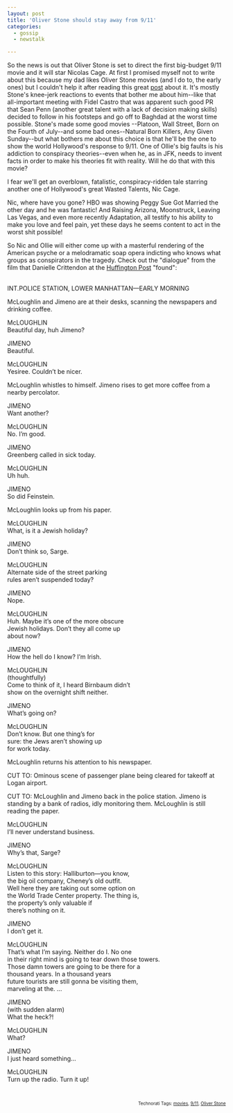 ```yaml
---
layout: post
title: 'Oliver Stone should stay away from 9/11'
categories:
  - gossip
  - newstalk

---
```


So the news is out that Oliver Stone is set to direct the first big-budget 9/11 movie and it will star Nicolas Cage.  At first I promised myself not to write about this because my dad likes Oliver Stone movies (and I do to, the early ones) but I couldn't help it after reading this great <a href="http://www.huffingtonpost.com/theblog/archive/danielle-crittenden/oliver-stones-911_3973.html">post</a> about it.  It's mostly Stone's knee-jerk reactions to events that bother me about him--like that all-important meeting with Fidel Castro that was apparent such good PR that Sean Penn (another great talent with a lack of decision making skills) decided to follow in his footsteps and go off to Baghdad at the worst time possible.  Stone's made some good movies --Platoon, Wall Street, Born on the Fourth of July--and some bad ones--Natural Born Killers, Any Given Sunday--but what bothers me about this choice is that he'll be the one to show the world Hollywood's response to 9/11.  One of Ollie's big faults is his addiction to conspiracy theories--even when he, as in JFK, needs to invent facts in order to make his theories fit with reality.  Will he do that with this movie? 

I fear we'll get an overblown, fatalistic, conspiracy-ridden tale starring another one of Hollywood's great Wasted Talents, Nic Cage.

Nic, where have you gone?  HBO was showing Peggy Sue Got Married the other day and he was fantastic!  And Raising Arizona, Moonstruck, Leaving Las Vegas, and even more recently Adaptation, all testify to his ability to make you love and feel pain, yet these days he seems content to act in the worst shit possible!  

So Nic and Ollie will either come up with a masterful rendering of the American psyche or a melodramatic soap opera indicting who knows what groups as conspirators in the tragedy.  Check out the "dialogue" from the film that Danielle Crittendon at the <a href="http://www.huffingtonpost.com">Huffington Post</a> "found": 

<p><br />
INT.POLICE STATION, LOWER MANHATTAN&mdash;EARLY MORNING</p>

<p>McLoughlin and Jimeno are at their desks, scanning the newspapers and drinking coffee.</p>

<p>McLOUGHLIN<br />
Beautiful day, huh Jimeno?</p>

<p>JIMENO<br />
Beautiful.</p>

<p>McLOUGHLIN<br />
Yesiree.  Couldn&rsquo;t be nicer.</p>

<p>McLoughlin whistles to himself.  Jimeno rises to get more coffee from a nearby percolator.</p>

<p>JIMENO<br />
Want another?</p>

<p>McLOUGHLIN<br />
No. I&rsquo;m good.</p>

<p>JIMENO<br />
Greenberg called in sick today.</p>

<p>McLOUGHLIN<br />
Uh huh.</p>

<p>JIMENO<br />
So did Feinstein.</p>

<p>McLoughlin looks up from his paper. </p>

<p>McLOUGHLIN<br />
What, is it a Jewish holiday? </p>

<p>JIMENO<br />
Don&rsquo;t think so, Sarge.</p>

<p>McLOUGHLIN<br />
Alternate side of the street parking<br />
rules aren&rsquo;t suspended today?</p>

<p>JIMENO<br />
Nope.</p>

<p>McLOUGHLIN<br />
Huh.  Maybe it&rsquo;s one of the more obscure<br />
Jewish holidays. Don&rsquo;t they all come up <br />
about now?</p>

<p>JIMENO<br />
How the hell do I know?  I&rsquo;m Irish.</p>

<p>McLOUGHLIN<br />
(thoughtfully)<br />
Come to think of it,  I heard Birnbaum didn&rsquo;t<br />
show on the overnight shift neither.</p>

<p>JIMENO<br />
What&rsquo;s going on?</p>

<p>McLOUGHLIN<br />
Don&rsquo;t know.  But one thing&rsquo;s for<br />
sure: the Jews aren&rsquo;t showing up <br />
for work today.</p>

<p>McLoughlin returns his attention to his newspaper.</p>

<p>CUT TO: Ominous scene of passenger plane being cleared for takeoff at Logan airport.</p>

<p>CUT TO:  McLoughlin and Jimeno back in the police station.  Jimeno is standing by a bank of radios, idly monitoring them.  McLoughlin is still reading the paper.</p>

<p>McLOUGHLIN<br />
I&rsquo;ll never understand business.</p>

<p>JIMENO<br />
Why&rsquo;s that, Sarge?</p>

<p>McLOUGHLIN<br />
Listen to this story: Halliburton&mdash;you know,<br />
the big oil company,  Cheney&rsquo;s old outfit.<br />
Well here they are taking out some option on<br />
the World Trade Center property. The thing is,<br />
the property&rsquo;s only valuable if<br />
there&rsquo;s nothing on it.</p>

<p>JIMENO<br />
I don&rsquo;t get it.</p>

<p>McLOUGHLIN<br />
That&rsquo;s what I&rsquo;m saying.  Neither do I.  No one<br />
in their right mind is going to tear down those towers.<br />
Those damn towers are going to be there for a <br />
thousand years.  In a thousand years<br />
future tourists are still gonna be visiting them,<br />
marveling at the. &#8230;</p>

<p>JIMENO<br />
(with sudden alarm)<br />
What the heck?!</p>

<p>McLOUGHLIN<br />
What?</p>

<p>JIMENO<br />
I just heard something&#8230;</p>

<p>McLOUGHLIN<br />
Turn up the radio.  Turn it up! </p>
<br />
<!-- technorati tags start --><p style="text-align:right;font-size:10px;">Technorati Tags: <a href="http://technorati.com/tag/movies" rel="tag">movies</a>, <a href="http://technorati.com/tag/9/11" rel="tag">9/11</a>, <a href="http://technorati.com/tag/Oliver Stone" rel="tag">Oliver Stone</a></p><!-- technorati tags end -->
